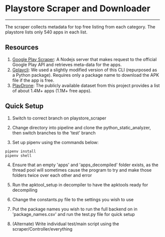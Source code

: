 # Playstore Scraper and Downloader
---

The scraper collects metadata for top free listing from each category. The playstore lists only 540 apps in each list.

## Resources
1. [Google Play Scraper](https://github.com/facundoolano/google-play-scraper): A Nodejs server that makes request to the official Google Play API and retrieves meta-data for the apps.
2. [Gplaycli](https://github.com/matlink/gplaycli): We used a slightly modified version of this CLI (repurposed as a Python package). Requires only a package name to download the APK file if the app is free.
3. [PlayDrone](https://github.com/nviennot/playdrone): The publicly available dataset from this project provides a list of about 1.4M+ apps (1.1M+ free apps).

## Quick Setup

1. Switch to correct branch on playstore_scraper

2. Change directory into pipeline and clone the python_static_analyzer, then switch branches to the 'test' branch

3. Set up pipenv using the commands below: 
```shell
pipenv install
pipenv shell
```
4. Ensure that an empty 'apps' and 'apps_decompiled' folder exists, as the thread pool will sometimes cause the program to try and make those folders twice over each other and error

5. Run the apktool_setup in decompiler to have the apktools ready for decompiling

6. Change the constants.py file to the settings you wish to use

7. Put the package names you wish to run the full backend on in 'package_names.csv' and run the test.py file for quick setup

7. (Alternate) Write individual test/main script using the scraper/Controller/everything
